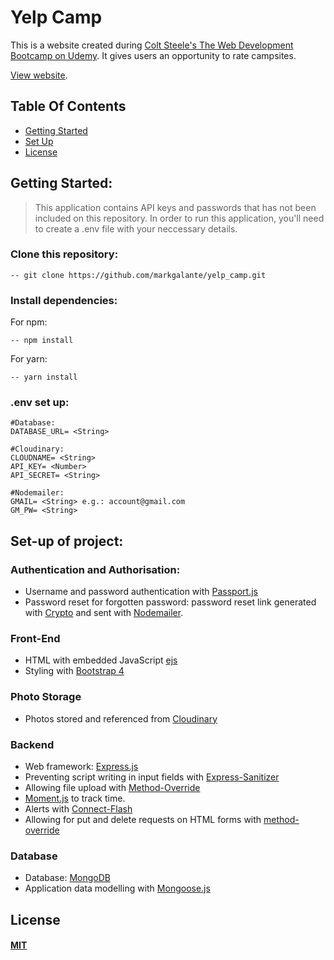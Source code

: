 # Yelp Camp

This is a website created during [Colt Steele's The Web Development Bootcamp on Udemy](https://www.udemy.com/course/the-web-developer-bootcamp/). It gives users an opportunity to rate campsites. 

[View website](https://safe-journey-66364.herokuapp.com/).

## Table Of Contents
- [Getting Started](#getting-started)
- [Set Up](#set-up-of-project)
- [License](#license)

## Getting Started: 
> This application contains API keys and passwords that has not been included on this repository. In order to run this application, you'll need to create a .env file with your neccessary details. 

### Clone this repository: 
```
-- git clone https://github.com/markgalante/yelp_camp.git
```

### Install dependencies:
For npm: 
```
-- npm install
``` 

For yarn: 
```
-- yarn install
``` 

### .env set up: 
```
#Database: 
DATABASE_URL= <String>

#Cloudinary:  
CLOUDNAME= <String>
API_KEY= <Number>
API_SECRET= <String>

#Nodemailer: 
GMAIL= <String> e.g.: account@gmail.com
GM_PW= <String>
```

## Set-up of project: 

### Authentication and Authorisation: 
* Username and password authentication with [Passport.js](http://www.passportjs.org/)
* Password reset for forgotten password: password reset link generated with [Crypto](https://nodejs.org/api/crypto.html) and sent with [Nodemailer](https://nodemailer.com/about/). 

### Front-End 
* HTML with embedded JavaScript [ejs](https://ejs.co/)
* Styling with [Bootstrap 4](https://getbootstrap.com/)

### Photo Storage 
* Photos stored and referenced from [Cloudinary](https://cloudinary.com/)

### Backend 
* Web framework: [Express.js](https://expressjs.com/)
* Preventing script writing in input fields with [Express-Sanitizer](https://www.npmjs.com/package/express-sanitizer)
* Allowing file upload with [Method-Override](https://www.npmjs.com/package/method-override)
* [Moment.js](https://momentjs.com/docs/) to track time. 
* Alerts with [Connect-Flash](https://www.npmjs.com/package/connect-flash)
* Allowing for put and delete requests on HTML forms with [method-override](https://github.com/expressjs/method-override#method-override)

### Database
* Database: [MongoDB](https://www.mongodb.com/)
* Application data modelling with [Mongoose.js](https://mongoosejs.com/)

## License
#### [MIT](./LICENSE)